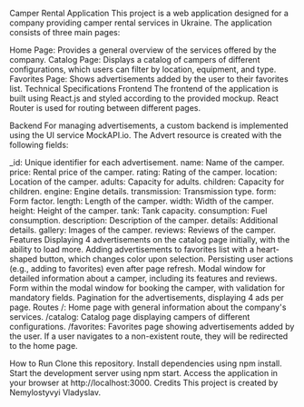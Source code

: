 Camper Rental Application
This project is a web application designed for a company providing camper rental services in Ukraine. The application consists of three main pages:

Home Page: Provides a general overview of the services offered by the company.
Catalog Page: Displays a catalog of campers of different configurations, which users can filter by location, equipment, and type.
Favorites Page: Shows advertisements added by the user to their favorites list.
Technical Specifications
Frontend
The frontend of the application is built using React.js and styled according to the provided mockup. React Router is used for routing between different pages.

Backend
For managing advertisements, a custom backend is implemented using the UI service MockAPI.io. The Advert resource is created with the following fields:

_id: Unique identifier for each advertisement.
name: Name of the camper.
price: Rental price of the camper.
rating: Rating of the camper.
location: Location of the camper.
adults: Capacity for adults.
children: Capacity for children.
engine: Engine details.
transmission: Transmission type.
form: Form factor.
length: Length of the camper.
width: Width of the camper.
height: Height of the camper.
tank: Tank capacity.
consumption: Fuel consumption.
description: Description of the camper.
details: Additional details.
gallery: Images of the camper.
reviews: Reviews of the camper.
Features
Displaying 4 advertisements on the catalog page initially, with the ability to load more.
Adding advertisements to favorites list with a heart-shaped button, which changes color upon selection.
Persisting user actions (e.g., adding to favorites) even after page refresh.
Modal window for detailed information about a camper, including its features and reviews.
Form within the modal window for booking the camper, with validation for mandatory fields.
Pagination for the advertisements, displaying 4 ads per page.
Routes
/: Home page with general information about the company's services.
/catalog: Catalog page displaying campers of different configurations.
/favorites: Favorites page showing advertisements added by the user.
If a user navigates to a non-existent route, they will be redirected to the home page.

How to Run
Clone this repository.
Install dependencies using npm install.
Start the development server using npm start.
Access the application in your browser at http://localhost:3000.
Credits
This project is created by Nemylostyvyi Vladyslav.
